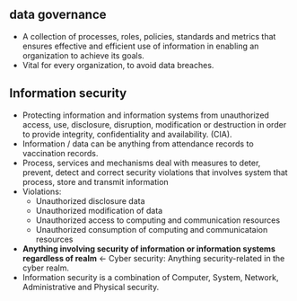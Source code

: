 ## data governance
- A collection of processes, roles, policies, standards and metrics that ensures effective and efficient use of information in enabling an organization to achieve its goals.
- Vital for every organization, to avoid data breaches.

## Information security
- Protecting information and information systems from unauthorized access, use, disclosure, disruption, modification or destruction in order to provide integrity, confidentiality and availability. (CIA).
- Information / data can be anything from attendance records to vaccination records.
- Process, services and mechanisms deal with measures to deter, prevent, detect and correct security violations that involves system that process, store and transmit information
- Violations:
    - Unauthorized disclosure data
    - Unauthorized modification of data
    - Unauthorized access to computing and communication resources
    - Unauthorized consumption of computing and communicataion resources
- **Anything involving security of information or information systems regardless of realm** <- Cyber security: Anything security-related in the cyber realm.
- Information security is a combination of Computer, System, Network, Administrative and Physical security.
